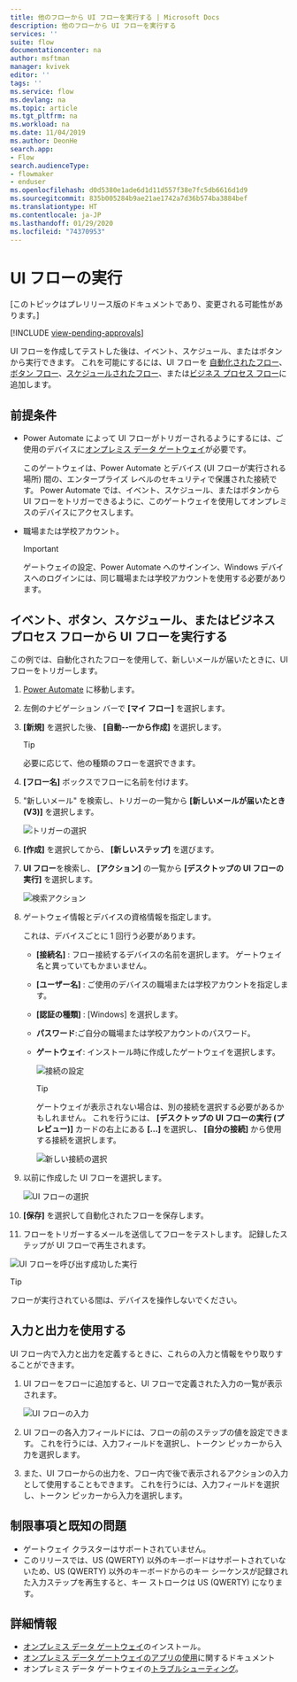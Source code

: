 ```yaml
---
title: 他のフローから UI フローを実行する | Microsoft Docs
description: 他のフローから UI フローを実行する
services: ''
suite: flow
documentationcenter: na
author: msftman
manager: kvivek
editor: ''
tags: ''
ms.service: flow
ms.devlang: na
ms.topic: article
ms.tgt_pltfrm: na
ms.workload: na
ms.date: 11/04/2019
ms.author: DeonHe
search.app:
- Flow
search.audienceType:
- flowmaker
- enduser
ms.openlocfilehash: d0d5380e1ade6d1d11d557f38e7fc5db6616d1d9
ms.sourcegitcommit: 835b005284b9ae21ae1742a7d36b574ba3884bef
ms.translationtype: HT
ms.contentlocale: ja-JP
ms.lasthandoff: 01/29/2020
ms.locfileid: "74370953"
---
```

# <a name="run-ui-flows"></a>UI フローの実行

[このトピックはプレリリース版のドキュメントであり、変更される可能性があります。]

[!INCLUDE [view-pending-approvals](../includes/cc-rebrand.md)]

UI フローを作成してテストした後は、イベント、スケジュール、またはボタンから実行できます。 これを可能にするには、UI フローを [自動化されたフロー](../get-started-logic-flow.md)、[ボタン フロー](../introduction-to-button-flows.md)、[スケジュールされたフロー](../run-scheduled-tasks.md)、または[ビジネス プロセス フロー](../business-process-flows-overview.md)に追加します。

## <a name="prerequisites"></a>前提条件

- Power Automate によって UI フローがトリガーされるようにするには、ご使用のデバイスに[オンプレミス データ ゲートウェイ](https://go.microsoft.com/fwlink/?LinkID=820580&clcid=0x409)が必要です。
   
   このゲートウェイは、Power Automate とデバイス (UI フローが実行される場所) 間の、エンタープライズ レベルのセキュリティで保護された接続です。 Power Automate では、イベント、スケジュール、またはボタンから UI フローをトリガーできるように、このゲートウェイを使用してオンプレミスのデバイスにアクセスします。
- 職場または学校アカウント。 

   >[!IMPORTANT]
   >ゲートウェイの設定、Power Automate へのサインイン、Windows デバイスへのログインには、同じ職場または学校アカウントを使用する必要があります。
   

## <a name="run-your-ui-flow-from-an-event-button-schedule-or-business-process-flow"></a>イベント、ボタン、スケジュール、またはビジネス プロセス フローから UI フローを実行する

この例では、自動化されたフローを使用して、新しいメールが届いたときに、UI フローをトリガーします。

1. [Power Automate](https://flow.microsoft.com/) に移動します。
1. 左側のナビゲーション バーで **[マイ フロー]** を選択します。
1. **[新規]** を選択した後、 **[自動--一から作成]** を選択します。

   >[!TIP]
   >必要に応じて、他の種類のフローを選択できます。

1. **[フロー名]** ボックスでフローに名前を付けます。
1. "新しいメール" を検索し、トリガーの一覧から **[新しいメールが届いたとき (V3)]** を選択します。 
    
   ![トリガーの選択](../media/run-ui-flow/2d4ec17d239169a46905cef1829fa3a1.png "トリガーの選択")

1. **[作成]** を選択してから、 **[新しいステップ]** を選びます。

1. **UI フロー**を検索し、 **[アクション]** の一覧から **[デスクトップの UI フローの実行]** を選択します。 

   ![検索アクション](../media/run-ui-flow/search-action.png "検索アクション")

1. ゲートウェイ情報とデバイスの資格情報を指定します。 

   これは、デバイスごとに 1 回行う必要があります。

    - **[接続名]** : フロー接続するデバイスの名前を選択します。 ゲートウェイ名と異っていてもかまいません。
    - **[ユーザー名]** : ご使用のデバイスの職場または学校アカウントを指定します。
    - **[認証の種類]** : [Windows] を選択します。
    - **パスワード**:ご自分の職場または学校アカウントのパスワード。
    - **ゲートウェイ**: インストール時に作成したゲートウェイを選択します。

      ![接続の設定](../media/run-ui-flow/connection-settings.png "接続の設定")

      >[!TIP]
      >ゲートウェイが表示されない場合は、別の接続を選択する必要があるかもしれません。 これを行うには、 **[デスクトップの UI フローの実行 (プレビュー)]** カードの右上にある **[...]** を選択し、 **[自分の接続]** から使用する接続を選択します。

      ![新しい接続の選択](../media/run-ui-flow/select-new-connection.png "新しい接続の選択")

1. 以前に作成した UI フローを選択します。

   ![UI フローの選択](../media/run-ui-flow/select-ui-flow.png "UI フローの選択")

1. **[保存]** を選択して自動化されたフローを保存します。

1. フローをトリガーするメールを送信してフローをテストします。 記録したステップが UI フローで再生されます。 

![UI フローを呼び出す成功した実行](../media/run-ui-flow/successful-run.png "UI フローを呼び出す成功した実行")

>[!TIP]
>フローが実行されている間は、デバイスを操作しないでください。

## <a name="use-inputs-and-outputs"></a>入力と出力を使用する

UI フロー内で入力と出力を定義するときに、これらの入力と情報をやり取りすることができます。

1. UI フローをフローに追加すると、UI フローで定義された入力の一覧が表示されます。

   ![UI フローの入力](../media/run-ui-flow/inputs.png "UI フローの入力")

1. UI フローの各入力フィールドには、フローの前のステップの値を設定できます。 これを行うには、入力フィールドを選択し、トークン ピッカーから入力を選択します。


1. また、UI フローからの出力を、フロー内で後で表示されるアクションの入力として使用することもできます。 これを行うには、入力フィールドを選択し、トークン ピッカーから入力を選択します。

## <a name="limitations-and-known-issues"></a>制限事項と既知の問題

- ゲートウェイ クラスターはサポートされていません。
- このリリースでは、US (QWERTY) 以外のキーボードはサポートされていないため、US (QWERTY) 以外のキーボードからのキー シーケンスが記録された入力ステップを再生すると、キー ストロークは US (QWERTY) になります。

## <a name="learn-more"></a>詳細情報

 - [オンプレミス データ ゲートウェイ](https://docs.microsoft.com/data-integration/gateway/service-gateway-app)のインストール。
 - [オンプレミス データ ゲートウェイのアプリの使用](https://docs.microsoft.com/flow/gateway-manage)に関するドキュメント
 - オンプレミス データ ゲートウェイの[トラブルシューティング](https://docs.microsoft.com/data-integration/gateway/service-gateway-tshoot)。
